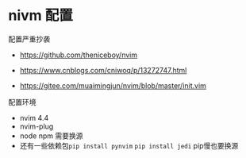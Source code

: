  #  nivm 配置



配置严重抄袭 

 * https://github.com/theniceboy/nvim

* https://www.cnblogs.com/cniwoq/p/13272747.html   

* https://gitee.com/muaimingjun/nvim/blob/master/init.vim


配置环境 

 * nvim 4.4
 * nvim-plug
 * node npm 需要换源
 * 还有一些依赖包` pip install pynvim `    `pip install jedi`  pip慢也要换源 



